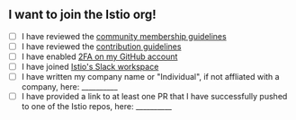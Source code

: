 <!-- Is this PR to join the Istio org?  If so, please fill in the below.  If not, delete everything before continuing. -->

## I want to join the Istio org!

- [ ] I have reviewed the [community membership guidelines](https://github.com/istio/community/blob/master/ROLES.md#member)
- [ ] I have reviewed the [contribution guidelines](https://github.com/istio/community/blob/master/CONTRIBUTING.md)
- [ ] I have enabled [2FA on my GitHub account](https://github.com/settings/security)
- [ ] I have joined [Istio's Slack workspace](https://slack.istio.io)
- [ ] I have written my company name or "Individual", if not affliated with a company, here: __________
- [ ] I have provided a link to at least one PR that I have successfully pushed to one of the Istio repos, here: __________
